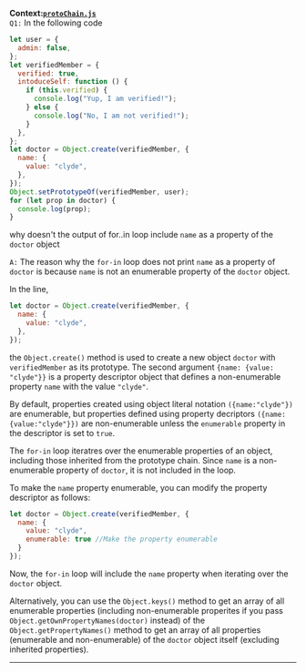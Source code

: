 **Context:[`protoChain.js`](https://github.com/PhoenixAthens/JS-Adventures/blob/main/JS_Prototypes/protoChain.js)**<br>
`Q1:` In the following code
```js
let user = {
  admin: false,
};
let verifiedMember = {
  verified: true,
  intoduceSelf: function () {
    if (this.verified) {
      console.log("Yup, I am verified!");
    } else {
      console.log("No, I am not verified!");
    }
  },
};
let doctor = Object.create(verifiedMember, {
  name: {
    value: "clyde",
  },
});
Object.setPrototypeOf(verifiedMember, user);
for (let prop in doctor) {
  console.log(prop);
}
```
why doesn't the output of for..in loop include `name` as a property of the `doctor` object

`A:` The reason why the `for-in` loop does not print `name` as a property of `doctor` is because `name` is not an enumerable property of the `doctor` object.

In the line,
```js
let doctor = Object.create(verifiedMember, {
  name: {
    value: "clyde",
  },
});
```
the `Object.create()` method is used to create a new object `doctor` with `verifiedMember` as its prototype. The second argument `{name: {value: "clyde"}}` is a property descriptor object that defines a non-enumerable property `name` with the value `"clyde"`.

By default, properties created using object literal notation `({name:"clyde"})` are enumerable, but properties defined using property decriptors `({name:{value:"clyde"}})` are non-enumerable unless the `enumerable` property in the descriptor is set to `true`.

The `for-in` loop iteratres over the enumerable properties of an object, including those inherited from the prototype chain. Since `name` is a non-enumerable property of `doctor`, it is not included in the loop.

To make the `name` property enumerable, you can modify the property descriptor as follows:
```js
let doctor = Object.create(verifiedMember, {
  name: {
    value: "clyde",
    enumerable: true //Make the property enumerable
  }
});
```
Now, the `for-in` loop will include the `name` property when iterating over the `doctor` object.

Alternatively, you can use the `Object.keys()` method to get an array of all enumerable properties (including non-enumerable properites if you pass `Object.getOwnPropertyNames(doctor)` instead) of the `Object.getPropertyNames()` method to get an array of all properties (enumerable and non-enumerable) of the `doctor` object itself (excluding inherited properties).

---
